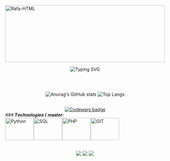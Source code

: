 <img align="center" alt="Rafa-HTML" height="180" width="100%" src="https://capsule-render.vercel.app/api?type=waving&height=180&color=00BFFF&section=header&reversal=false"> 
<br>
<p align="center">
  <img src="https://readme-typing-svg.herokuapp.com?font=Pixelify+Sans&pause&weight=680&size=45&duration=4500&pause=1000&color=00BFFFe&margin_left=200&center=true&vCenter=true&random=False&width=720&lines=Hello%2C+My+Name+is+Gabriel+Peres;I'am+17+years+old;I'm+From+Brazil" alt="Typing SVG" />
</p>
<br><br>
<div align="center">
  
![Anurag's GitHub stats](https://github-readme-stats.vercel.app/api?username=playerHirotaka&show_icons=true&theme=tokyonight)
![Top Langs](https://github-readme-stats.vercel.app/api/top-langs/?username=playerHirotaka&layout=compact&theme=tokyonight&margin_left=10%)
</div>
<br>
<div align="center">
  <a href="https://www.codewars.com/users/player_hirotaka">
    <img src="https://www.codewars.com/users/player_hirotaka/badges/small" alt="Codewars badge">
  </a>
</div>
### 𝑻𝒆𝒄𝒉𝒏𝒐𝒍𝒐𝒈𝒊𝒆𝒔 𝑰 𝒎𝒂𝒔𝒕𝒆𝒓:
<div style="display: flex;">
    <img align="center" alt="Python" height="70" width="90" src="https://cdn.jsdelivr.net/gh/devicons/devicon@latest/icons/python/python-original.svg" >
    <img align="center" alt="SQL"  height="70" width="90" src="https://cdn.jsdelivr.net/gh/devicons/devicon@latest/icons/mysql/mysql-original-wordmark.svg">
    <img align="center" alt="PHP"  height="70" width="90" src="https://cdn.jsdelivr.net/gh/devicons/devicon@latest/icons/java/java-original-wordmark.svg">
    <img align="center" alt="GIT"  height="70" width="90" src="https://cdn.jsdelivr.net/gh/devicons/devicon@latest/icons/git/git-original-wordmark.svg"/>
</div>
<br>
  <br>
<div align='center'> 
  <a href="https://www.instagram.com/gabrielperes922/" target="_blank"><img src="https://img.shields.io/badge/-Instagram-%23E4405F?style=for-the-badge&logo=instagram&logoColor=white" target="_blank"></a>
<a href = "https://mail.google.com/mail/u/1/#inbox?compose=new"><img src="https://img.shields.io/badge/-Gmail-%23333?style=for-the-badge&logo=gmail&logoColor=white" target="_blank"></a>
  <a href="https://www.linkedin.com/in/gabriel-peres-96690b2a2/" target="_blank"><img src="https://img.shields.io/badge/-LinkedIn-%230077B5?style=for-the-badge&logo=linkedin&logoColor=white" target="_blank"></a>
<br><br>

